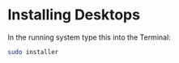 # Installing Desktops

In the running system type this into the Terminal:

```bash
sudo installer
```
